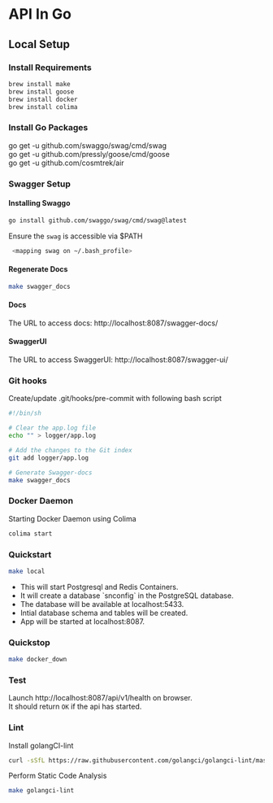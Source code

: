 # API In Go

## Local Setup

### Install Requirements
```bash
brew install make
brew install goose
brew install docker
brew install colima
```
### Install Go Packages
go get -u github.com/swaggo/swag/cmd/swag <br/>
go get -u github.com/pressly/goose/cmd/goose <br/>
go get -u github.com/cosmtrek/air

### Swagger Setup

#### Installing Swaggo
```bash
go install github.com/swaggo/swag/cmd/swag@latest
```
Ensure the `swag` is accessible via $PATH

```bash
 <mapping swag on ~/.bash_profile>
```

#### Regenerate Docs
```bash
make swagger_docs
```

#### Docs
The URL to access docs: http://localhost:8087/swagger-docs/

#### SwaggerUI
The URL to access SwaggerUI: http://localhost:8087/swagger-ui/

### Git hooks
Create/update  .git/hooks/pre-commit with following bash script
```bash
#!/bin/sh

# Clear the app.log file
echo "" > logger/app.log

# Add the changes to the Git index
git add logger/app.log

# Generate Swagger-docs
make swagger_docs
```

### Docker Daemon
Starting Docker Daemon using Colima
```bash
colima start
```

### Quickstart
```bash
make local
```
<ul>
<li>This will start Postgresql and Redis Containers.</li>
<li>It will create a database `snconfig` in the PostgreSQL database.</li>
<li>The database will be available at localhost:5433.</li>
<li>Intial database schema and tables will be created.</li>
<li>App will be started at localhost:8087.</li>
</ul>

### Quickstop
```bash
make docker_down
```

### Test
Launch http://localhost:8087/api/v1/health on browser.<br/>
It should return `OK` if the api has started.

### Lint
Install golangCI-lint
```bash
curl -sSfL https://raw.githubusercontent.com/golangci/golangci-lint/master/install.sh | sh -s -- -b $(go env GOPATH)/bin v1.42.1
```
Perform Static Code Analysis
```bash
make golangci-lint
```
